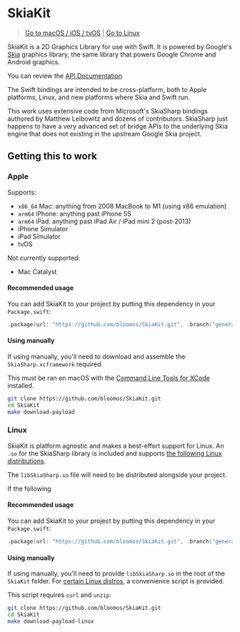 # SkiaKit

> [Go to macOS / iOS / tvOS](#apple) | [Go to Linux](#linux)

SkiaKit is a 2D Graphics Library for use with Swift. It is powered by Google's
[Skia](https://skia.org) graphics library, the same library that powers Google Chrome and Android graphics.

You can review the [API Documentation](https://migueldeicaza.github.io/SkiaKit/)

The Swift bindings are intended to be cross-platform, both to Apple platforms, Linux, and new platforms where Skia and Swift run.

This work uses extensive code from Microsoft's SkiaSharp bindings authored by
Matthew Leibowitz and dozens of contributors. SkiaSharp just happens to have
a very advanced set of bridge APIs to the underlying Skia engine that does not
existing in the upstream Google Skia project.

## Getting this to work

### Apple

Supports:

- `x86_64` Mac: anything from 2008 MacBook to M1 (using x86 emulation)
- `arm64` iPhone: anything past iPhone 5S
- `arm64` iPad: anything past iPad Air / iPad mini 2 (post-2013)
- iPhone Simulator
- iPad Simulator
- tvOS

Not currently supported:

- Mac Catalyst

#### Recommended usage

You can add SkiaKit to your project by putting this dependency in your `Package.swift`:

```swift
.package(url: "https://github.com/bloomos/SkiaKit.git", .branch("generated"))
```

#### Using manually

If using manually, you'll need to download and assemble the `SkiaSharp.xcframework` required.

This must be ran on macOS with the [Command Line Tools for XCode](https://developer.apple.com/downloads/) installed.

```sh
git clone https://github.com/bloomos/SkiaKit.git
cd SkiaKit
make download-payload
```

### Linux

SkiaKit is platform agnostic and makes a best-effort support for Linux. An `.so` for the SkiaSharp library is included and supports [the following Linux distributions](https://github.com/mono/SkiaSharp/issues/453).

The `libSkiaSharp.so` file will need to be distributed alongside your project.

If the following

#### Recommended usage

You can add SkiaKit to your project by putting this dependency in your `Package.swift`:

```swift
.package(url: "https://github.com/bloomos/SkiaKit.git", .branch("generated"))
```

#### Using manually

If using manually, you'll need to provide `libSkiaSharp.so` in the root of the `SkiaKit` folder. For [certain Linux distros](https://github.com/mono/SkiaSharp/issues/453), a convenience script is provided.

This script requires `curl` and `unzip`.

```sh
git clone https://github.com/bloomos/SkiaKit.git
cd SkiaKit
make download-payload-linux
```

